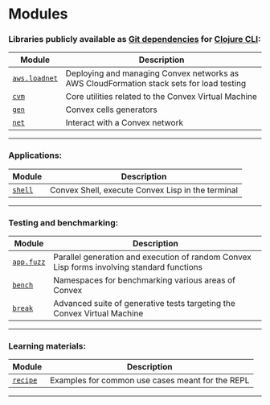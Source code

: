 # Modules

### Libraries publicly available as [Git dependencies](https://clojure.org/guides/deps_and_cli#_using_git_libraries) for [Clojure CLI](https://clojure.org/guides/deps_and_cli):

| Module | Description |
|---|---|
| [`aws.loadnet`](./aws.loadnet) | Deploying and managing Convex networks as AWS CloudFormation stack sets for load testing |
| [`cvm`](./cvm) | Core utilities related to the Convex Virtual Machine |
| [`gen`](./gen) | Convex cells generators |
| [`net`](./net) | Interact with a Convex network |

---

### Applications:

| Module | Description |
|---|---|
| [`shell`](./shell) | Convex Shell, execute Convex Lisp in the terminal |

---

### Testing and benchmarking:

| Module | Description |
|---|---|
| [`app.fuzz`](./app.fuzz) | Parallel generation and execution of random Convex Lisp forms involving standard functions |
| [`bench`](./bench) | Namespaces for benchmarking various areas of Convex |
| [`break`](./break) | Advanced suite of generative tests targeting the Convex Virtual Machine |

---

### Learning materials:

| Module | Description |
|---|---|
| [`recipe`](./recipe) | Examples for common use cases meant for the REPL |

---
